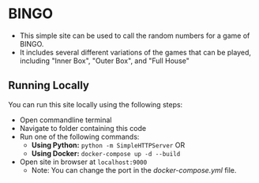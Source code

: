 # BINGO

* This simple site can be used to call the random numbers for a game of BINGO. 
* It includes several different variations of the games that can be played, including "Inner Box", "Outer Box", and "Full House"

## Running Locally
You can run this site locally using the following steps:

* Open commandline terminal 
* Navigate to folder containing this code
* Run one of the following commands: 
	* **Using Python:** `python -m SimpleHTTPServer`
	 OR
	* **Using Docker:** `docker-compose up -d --build`
* Open site in browser at `localhost:9000` 
	* Note: You can change the port in the *docker-compose.yml* file.